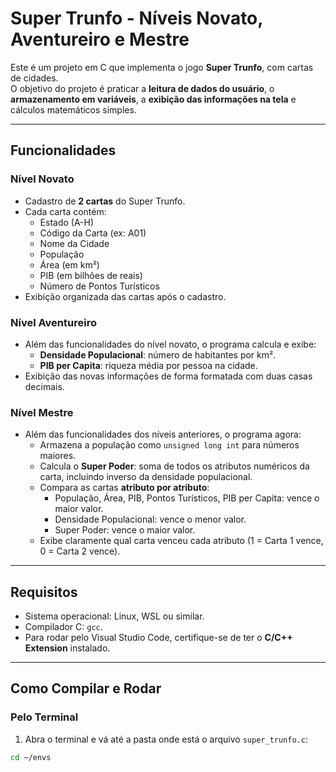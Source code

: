 # Super Trunfo - Níveis Novato, Aventureiro e Mestre

Este é um projeto em C que implementa o jogo **Super Trunfo**, com cartas de cidades.  
O objetivo do projeto é praticar a **leitura de dados do usuário**, o **armazenamento em variáveis**, a **exibição das informações na tela** e cálculos matemáticos simples.

---

## Funcionalidades

### Nível Novato
- Cadastro de **2 cartas** do Super Trunfo.
- Cada carta contém:
  - Estado (A-H)
  - Código da Carta (ex: A01)
  - Nome da Cidade
  - População
  - Área (em km²)
  - PIB (em bilhões de reais)
  - Número de Pontos Turísticos
- Exibição organizada das cartas após o cadastro.

### Nível Aventureiro
- Além das funcionalidades do nível novato, o programa calcula e exibe:
  - **Densidade Populacional**: número de habitantes por km².
  - **PIB per Capita**: riqueza média por pessoa na cidade.
- Exibição das novas informações de forma formatada com duas casas decimais.

### Nível Mestre
- Além das funcionalidades dos níveis anteriores, o programa agora:
  - Armazena a população como `unsigned long int` para números maiores.
  - Calcula o **Super Poder**: soma de todos os atributos numéricos da carta, incluindo inverso da densidade populacional.
  - Compara as cartas **atributo por atributo**:
    - População, Área, PIB, Pontos Turísticos, PIB per Capita: vence o maior valor.
    - Densidade Populacional: vence o menor valor.
    - Super Poder: vence o maior valor.
  - Exibe claramente qual carta venceu cada atributo (1 = Carta 1 vence, 0 = Carta 2 vence).

---

## Requisitos
- Sistema operacional: Linux, WSL ou similar.
- Compilador C: `gcc`.
- Para rodar pelo Visual Studio Code, certifique-se de ter o **C/C++ Extension** instalado.

---

## Como Compilar e Rodar

### Pelo Terminal
1. Abra o terminal e vá até a pasta onde está o arquivo `super_trunfo.c`:

```bash
cd ~/envs
